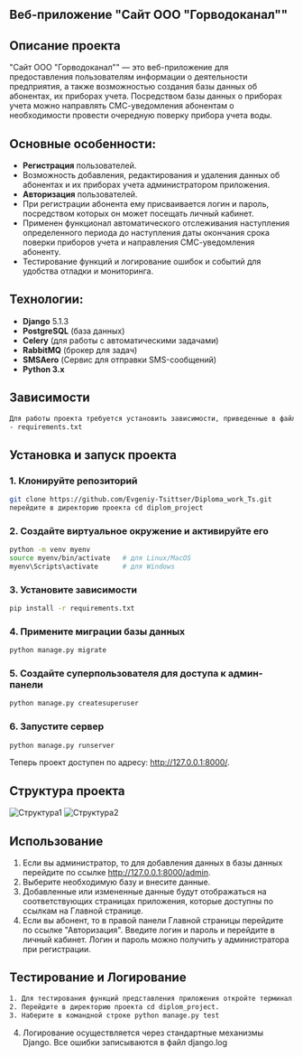## Веб-приложение "Сайт ООО "Горводоканал""

## **Описание проекта**

"Сайт ООО "Горводоканал"" — это веб-приложение для предоставления пользователям информации о деятельности предприятия, а также возможностью 
создания базы данных об абонентах, их приборах учета. Посредством базы данных о приборах учета можно направлять СМС-уведомления абонентам о 
необходимости провести очередную поверку прибора учета воды.

## **Основные особенности:**

- **Регистрация** пользователей.
- Возможность добавления, редактирования и удаления данных об абонентах и их приборах учета администратором приложения.
- **Авторизация** пользователей.
- При регистрации абонента ему присваивается логин и пароль, посредством которых он может посещать личный кабинет.
- Применен функционал автоматического отслеживания наступления определенного периода до наступления даты окончания срока поверки приборов учета
  и направления СМС-уведомления абоненту.
- Тестирование функций и логирование ошибок и событий для удобства отладки и мониторинга.

## **Технологии:**

- **Django** 5.1.3
- **PostgreSQL** (база данных)
- **Celery**  (для работы с автоматическими задачами)
- **RabbitMQ** (брокер для задач)
- **SMSAero** (Сервис для отправки SMS-сообщений)
- **Python 3.x**

## **Зависимости**
```bash
Для работы проекта требуется установить зависимости, приведенные в файле:
- requirements.txt
```
## **Установка и запуск проекта**

### 1. Клонируйте репозиторий
```bash
git clone https://github.com/Evgeniy-Tsittser/Diploma_work_Ts.git                                    
перейдите в директорию проекта cd diplom_project
```
### 2. Создайте виртуальное окружение и активируйте его
```bash
python -m venv myenv
source myenv/bin/activate   # для Linux/MacOS
myenv\Scripts\activate      # для Windows
```
### 3. Установите зависимости
```bash
pip install -r requirements.txt
```
###  4. Примените миграции базы данных
```bash
python manage.py migrate
```
### 5. Создайте суперпользователя для доступа к админ-панели
```bash
python manage.py createsuperuser
```
### 6. Запустите сервер
```bash
python manage.py runserver
```
Теперь проект доступен по адресу: http://127.0.0.1:8000/.

## Структура проекта

![Структура1](https://github.com/user-attachments/assets/869581a1-5e08-496e-a7c1-475243afb140)
![Структура2](https://github.com/user-attachments/assets/bd58b627-7ffb-408a-b658-e7dfdbd8dd7b)


## Использование

1. Если вы администратор, то для добавления данных в базы данных перейдите по ссылке http://127.0.0.1:8000/admin.
2. Выберите необходимую базу и внесите данные.
3. Добавленные или измененные данные будут отображаться на соответствующих страницах приложения, которые доступны по ссылкам на Главной странице.
4. Если вы абонент, то в правой панели Главной страницы перейдите по ссылке "Авторизация". Введите логин и пароль и перейдите в личный кабинет. Логин и пароль можно получить у администратора при регистрации.

## Тестирование и Логирование
```bash
1. Для тестирования функций представления приложения откройте терминал.
2. Перейдите в директорию проекта cd diplom_project.
3. Наберите в командной строке python manage.py test
```
4. Логирование осуществляется через стандартные механизмы Django. Все ошибки записываются в файл django.log


